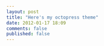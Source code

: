 ```yaml
---
layout: post
title: "Here's my octopress theme"
date: 2012-01-17 18:09
comments: false
published: false
---
```

